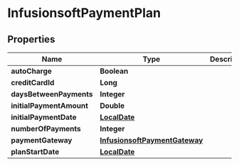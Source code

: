
# InfusionsoftPaymentPlan

## Properties
Name | Type | Description | Notes
------------ | ------------- | ------------- | -------------
**autoCharge** | **Boolean** |  |  [optional]
**creditCardId** | **Long** |  |  [optional]
**daysBetweenPayments** | **Integer** |  | 
**initialPaymentAmount** | **Double** |  |  [optional]
**initialPaymentDate** | [**LocalDate**](LocalDate.md) |  |  [optional]
**numberOfPayments** | **Integer** |  | 
**paymentGateway** | [**InfusionsoftPaymentGateway**](InfusionsoftPaymentGateway.md) |  |  [optional]
**planStartDate** | [**LocalDate**](LocalDate.md) |  | 



